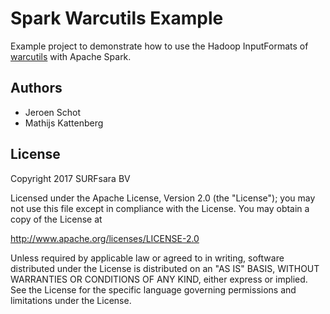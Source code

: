 # Spark Warcutils Example

Example project to demonstrate how to use the Hadoop InputFormats of
[warcutils](https://github.com/sara-nl/warcutils) with Apache Spark.

## Authors

- Jeroen Schot
- Mathijs Kattenberg

## License

Copyright 2017 SURFsara BV

Licensed under the Apache License, Version 2.0 (the "License");
you may not use this file except in compliance with the License.
You may obtain a copy of the License at

<http://www.apache.org/licenses/LICENSE-2.0>

Unless required by applicable law or agreed to in writing, software
distributed under the License is distributed on an "AS IS" BASIS,
WITHOUT WARRANTIES OR CONDITIONS OF ANY KIND, either express or implied.
See the License for the specific language governing permissions and
limitations under the License.
